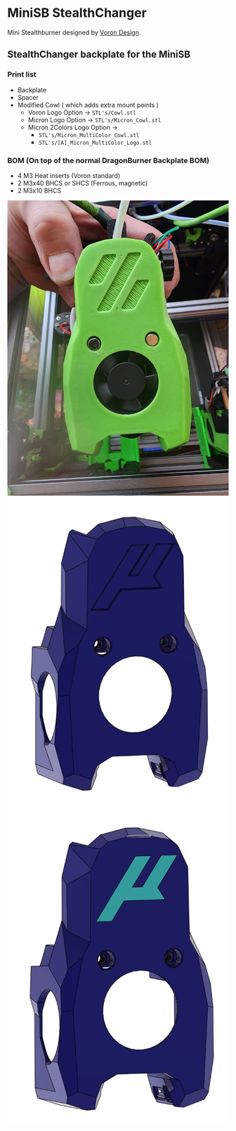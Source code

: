 # MiniSB StealthChanger

Mini Stealthburner designed by [Voron Design](https://vorondesign.com/).

## StealthChanger backplate for the MiniSB

### Print list

- Backplate
- Spacer
- Modified Cowl ( which adds extra mount points )
  - Voron Logo Option -> `STL's/Cowl.stl`
  - Micron Logo Option -> `STL's/Micron_Cowl.stl`
  - Micron 2Colors Logo Option ->
    - `STL's/Micron_MultiColor_Cowl.stl`
    - `STL's/[A]_Micron_MultiColor_Logo.stl`

### BOM (On top of the normal DragonBurner Backplate BOM)

- 4 M3 Heat inserts (Voron standard)
- 2 M3x40 BHCS or SHCS (Ferrous, magnetic)
- 2 M3x10 BHCS

![Voron Logo Cowl](Images/VoronCowl.jpg)
![Micron Logo Cowl](Images/Micron.jpg)
![2 Colors Micron Logo Cowl](Images/Micron_2Color.jpg)
